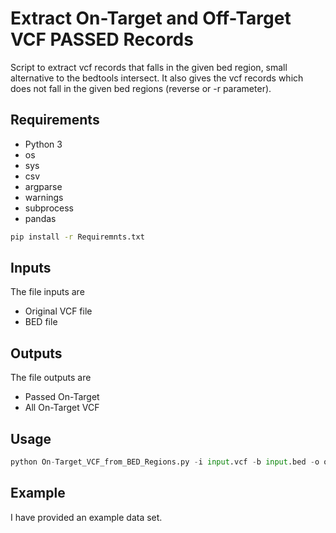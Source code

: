 # Extract On-Target and Off-Target VCF PASSED Records

Script to extract vcf records that falls in the given bed region, small alternative to the bedtools intersect. It also gives the vcf records which does not fall in the given bed regions (reverse or -r parameter).

## Requirements
* Python 3
* os
* sys
* csv
* argparse
* warnings
* subprocess
* pandas

```bash
pip install -r Requiremnts.txt
```

## Inputs
The file inputs are 
* Original VCF file 
* BED file 

## Outputs
The file outputs are 
* Passed On-Target  
* All On-Target VCF 

## Usage
```python
python On-Target_VCF_from_BED_Regions.py -i input.vcf -b input.bed -o output -r N
```
## Example
I have provided an example data set.
